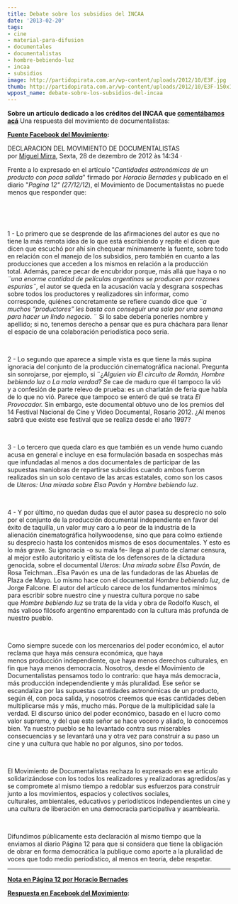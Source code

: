```yaml
---
title: Debate sobre los subsidios del INCAA
date: '2013-02-20'
tags:
- cine
- material-para-difusion
- documentales
- documentalistas
- hombre-bebiendo-luz
- incaa
- subsidios
image: http://partidopirata.com.ar/wp-content/uploads/2012/10/E3F.jpg
thumb: http://partidopirata.com.ar/wp-content/uploads/2012/10/E3F-150x150.jpg
wppost_name: debate-sobre-los-subsidios-del-incaa
---
```


<strong>Sobre un artículo dedicado a los créditos del INCAA que <a href="http://partidopirata.com.ar/8153/sobre-los-creditos-del-incaa-cantidades-astronomicas-de-un-producto-con-poca-salida">comentábamos acá</a></strong>
Una respuesta del movimiento de documentalistas:

<strong><a href="https://www.facebook.com/notes/miguel-mirra/declaracion-del-movimiento-de-documentalistas/299170433537470" target="_blank">Fuente Facebook del Movimiento</a>:</strong>
<div>
<div>DECLARACION DEL MOVIMIENTO DE DOCUMENTALISTAS</div>
</div>
<div>
<div>por <a href="http://www.facebook.com/miguel.mirra">Miguel Mirra</a>, Sexta, 28 de dezembro de 2012 às 14:34 ·</div>
</div>
<div>

Frente a lo expresado en el artículo<strong> </strong>"<em>Cantidades astronómicas de un producto con poca salida</em>" firmado por <em>Horacio Bernades</em> y publicado en el diario "<em>Pagina 12" (27/12/12</em>), el Movimiento de Documentalistas no puede menos que responder que:

&nbsp;

&nbsp;

1 - Lo primero que se desprende de las afirmaciones del autor es que no tiene la más remota idea de lo que está escribiendo y repite el dicen que dicen que escuchó por ahí sin chequear mínimamente la fuente, sobre todo en relación con el manejo de los subsidios, pero también en cuanto a las producciones que acceden a los mismos en relación a la producción total. Además, parece pecar de encubridor porque, más allá que haya o no <em>¨una enorme cantidad de películas argentinas se producen por razones espurias¨,</em> el autor se queda en la acusación vacía y desgrana sospechas sobre todos los productores y realizadores sin informar, como corresponde, quiénes concretamente se refiere cuando dice que <em>¨a muchos “productores” les basta con conseguir una sala por una semana para hacer un lindo negocio.</em> ¨ Si lo sabe debería ponerles nombre y apellido; si no, tenemos derecho a pensar que es pura cháchara para llenar el espacio de una colaboración periodística poco seria.

&nbsp;

2 - Lo segundo que aparece a simple vista es que tiene la más supina ignoracia del conjunto de la producción cinematográfica nacional. Pregunta sin sonrojarse, por ejemplo, si ¨¿<em>Alguien vio El circuito de Román, Hombre bebiendo luz o La mala verdad? S</em>e cae de maduro que él tampoco la vió y a confesión de parte relevo de prueba: es un charlatán de feria que habla de lo que no vió. Parece que tampoco se enteró de qué se trata <em>El Provocador.</em> Sin embargo, este documental obtuvo uno de los premios del 14 Festival Nacional de Cine y Video Documental, Rosario 2012. ¿Al menos sabrá que existe ese festival que se realiza desde el año 1997?

&nbsp;

3 - Lo tercero que queda claro es que también es un vende humo cuando acusa en general e incluye en esa formulación basada en sospechas más que infundadas al menos a dos documentales de participar de las supuestas maniobras de repartirse subsidios cuando ambos fueron realizados sin un solo centavo de las arcas estatales, como son los casos de <em>Uteros: Una mirada sobre Elsa Pavón</em> y <em>Hombre bebiendo luz</em>.

&nbsp;

4 - Y por último, no quedan dudas que el autor pasea su desprecio no solo por el conjunto de la producción documental independiente en favor del éxito de taquilla, un valor muy caro a lo peor de la industria de la alienación cinematográfica hollywoodense, sino que para colmo extiende su desprecio hasta los contenidos mismos de esos documentales. Y esto es lo más grave. Su ignoracia -o su mala fe- llega al punto de clamar censura, al mejor estilo autoritario y elitista de los defensores de la dictadura genocida, sobre el documental <em>Uteros: Una mirada sobre Elsa Pavón,</em> de Rosa Teichman<em>...</em>Elsa Pavón es una de las fundadoras de las Abuelas de Plaza de Mayo<em>.</em> Lo mismo hace con el documental <em>Hombre bebiendo luz,</em> de Jorge Falcone. El autor del artículo carece de los fundamentos mínimos para escribir sobre nuestro cine y nuestra cultura porque no sabe que <em>Hombre bebiendo luz</em> se trata de la vida y obra de Rodolfo Kusch, el más valioso filósofo argentino emparentado con la cultura más profunda de nuestro pueblo.

&nbsp;

Como siempre sucede con los mercenarios del poder económico, el autor reclama que haya más censura económica, que haya menos producción independiente, que haya menos derechos culturales, en fin que haya menos democracia. Nosotros, desde el Movimiento de Documentalistas pensamos todo lo contrario: que haya más democracia, más producción independendiente y más pluralidad. Ese señor se escandaliza por las supuestas cantidades astronómicas de un producto, según él, con poca salida, y nosotros creemos que esas cantidades deben multiplicarse más y más, mucho más. Porque de la multiplicidad sale la verdad. El discurso único del poder económico, basado en el lucro como valor supremo, y del que este señor se hace vocero y aliado, lo conocemos bien. Ya nuestro pueblo se ha levantado contra sus miserables consecuencias y se levantará una y otra vez para construir a su paso un cine y una cultura que hable no por algunos, sino por todos.

&nbsp;

El Movimiento de Documentalistas rechaza lo expresado en ese articulo solidarizándose con los todos los realizadores y realizadoras agredidos/as y se compromete al mismo tiempo a redoblar sus esfuerzos para construir junto a los movimientos, espacios y colectivos sociales, culturales, ambientales, educativos y periodísticos independientes un cine y una cultura de liberación en una democracia participativa y asamblearia.

&nbsp;

Difundimos públicamente esta declaración al mismo tiempo que la enviamos al diario Página 12 para que si considera que tiene la obligación de obrar en forma democrática la publique como aporte a la pluralidad de voces que todo medio periodístico, al menos en teoría, debe respetar.

<hr />

<strong><a href="http://www.pagina12.com.ar/diario/suplementos/espectaculos/5-27411-2012-12-27.html" target="_blank">Nota en Página 12 por Horacio Bernades</a></strong>

<strong><a href="https://www.facebook.com/notes/miguel-mirra/declaracion-del-movimiento-de-documentalistas/299170433537470" target="_blank">Respuesta en Facebook del Movimiento</a>:</strong>

</div>
